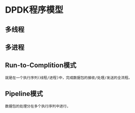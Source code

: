 # DPDK程序模型

## 多线程

## 多进程

## Run-to-Complition模式
	就是在一个执行序列(线程/进程)中，完成数据包的接收/处理/发送的全流程。

## Pipeline模式
	数据包的处理分在多个执行序列中进行，
